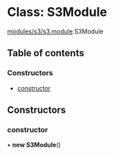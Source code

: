 # Class: S3Module

[modules/s3/s3.module](../modules/modules_s3_s3_module.md).S3Module

## Table of contents

### Constructors

- [constructor](modules_s3_s3_module.S3Module.md#constructor)

## Constructors

### constructor

• **new S3Module**()
